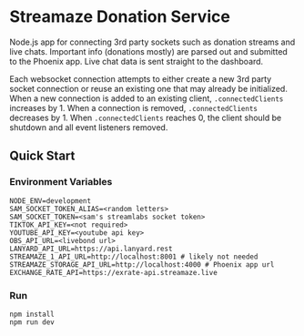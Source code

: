 # Streamaze Donation Service

Node.js app for connecting 3rd party sockets such as donation streams and live chats.
Important info (donations mostly) are parsed out and submitted to the Phoenix app.
Live chat data is sent straight to the dashboard.

Each websocket connection attempts to either create a new 3rd party socket connection
or reuse an existing one that may already be initialized. When a new connection is
added to an existing client, `.connectedClients` increases by 1. When a connection
is removed, `.connectedClients` decreases by 1. When `.connectedClients` reaches 0,
the client should be shutdown and all event listeners removed.

## Quick Start

### Environment Variables

```
NODE_ENV=development
SAM_SOCKET_TOKEN_ALIAS=<random letters>
SAM_SOCKET_TOKEN=<sam's streamlabs socket token>
TIKTOK_API_KEY=<not required>
YOUTUBE_API_KEY=<youtube api key>
OBS_API_URL=<livebond url>
LANYARD_API_URL=https://api.lanyard.rest
STREAMAZE_1_API_URL=http://localhost:8001 # likely not needed
STREAMAZE_STORAGE_API_URL=http://localhost:4000 # Phoenix app url
EXCHANGE_RATE_API=https://exrate-api.streamaze.live
```

### Run

```
npm install
npm run dev
```
